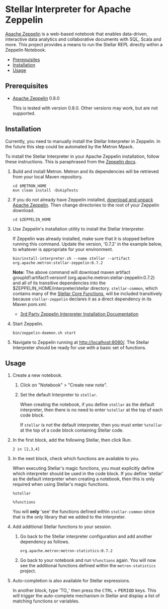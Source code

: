 <!--
Licensed to the Apache Software Foundation (ASF) under one
or more contributor license agreements.  See the NOTICE file
distributed with this work for additional information
regarding copyright ownership.  The ASF licenses this file
to you under the Apache License, Version 2.0 (the
"License"); you may not use this file except in compliance
with the License.  You may obtain a copy of the License at

    http://www.apache.org/licenses/LICENSE-2.0

Unless required by applicable law or agreed to in writing, software
distributed under the License is distributed on an "AS IS" BASIS,
WITHOUT WARRANTIES OR CONDITIONS OF ANY KIND, either express or implied.
See the License for the specific language governing permissions and
limitations under the License.
-->

Stellar Interpreter for Apache Zeppelin
=======================================

[Apache Zeppelin](https://zeppelin.apache.org/) is a web-based notebook that enables data-driven, interactive data analytics and collaborative documents with SQL, Scala and more.  This project provides a means to run the Stellar REPL directly within a Zeppelin Notebook.

* [Prerequisites](#prerequisites)
* [Installation](#installation)
* [Usage](#usage)


Prerequisites
-------------

* [Apache Zeppelin](https://zeppelin.apache.org/) 0.8.0

   This is tested with version 0.8.0.  Other versions may work, but are not supported.


Installation
------------

Currently, you need to manually install the Stellar Interpreter in Zeppelin. In the future this step could be automated by the Metron Mpack.

To install the Stellar Interpreter in your Apache Zeppelin installation, follow these instructions.  This is paraphrased from the [Zeppelin docs](https://zeppelin.apache.org/docs/latest/development/writingzeppelininterpreter.html#install-your-interpreter-binary).

1. Build and install Metron. Metron and its dependencies will be retrieved from your local Maven repository.

    ```
    cd $METRON_HOME
    mvn clean install -DskipTests
    ```

1. If you do not already have Zeppelin installed, [download and unpack Apache Zeppelin](https://zeppelin.apache.org/download.html).  Then change directories to the root of your Zeppelin download.

    ```
    cd $ZEPPELIN_HOME
    ```

1. Use Zeppelin's installation utility to install the Stellar Interpreter.

    If Zeppelin was already installed, make sure that it is stopped before running this command.  Update the version, '0.7.2' in the example below, to whatever is appropriate for your environment.

    ```
    bin/install-interpreter.sh --name stellar --artifact org.apache.metron:stellar-zeppelin:0.7.2
    ```

    **Note:** The above command will download maven artifact groupId1:artifact1:version1 (org.apache.metron:stellar-zeppelin:0.7.2) and all of its transitive dependencies into the $ZEPPELIN_HOME/interpreter/stellar directory. `stellar-common`, which contains many of the [Stellar Core Functions](../stellar-common#stellar-core-functions), will be included transitively because `stellar-zeppelin` declares it as a direct dependency in its Maven pom.xml.

    * [3rd Party Zeppelin Interpreter Installation Documentation](http://zeppelin.apache.org/docs/0.8.0/usage/interpreter/installation.html#3rd-party-interpreters)

1. Start Zeppelin.  

    ```
    bin/zeppelin-daemon.sh start
    ```

1. Navigate to Zeppelin running at [http://localhost:8080/](http://localhost:8080/).  The Stellar Interpreter should be ready for use with a basic set of functions.

Usage
-----

1. Create a new notebook.  

    1. Click on "Notebook" > "Create new note".

    1. Set the default Interpreter to `stellar`.

        When creating the notebook, if you define `stellar` as the default interpreter, then there is no need to enter `%stellar` at the top of each code block.

        If `stellar` is not the default interpreter, then you must enter `%stellar` at the top of a code block containing Stellar code.

1. In the first block, add the following Stellar, then click Run.

    ```
    2 in [2,3,4]
    ```

1. In the next block, check which functions are available to you.

    When executing Stellar's magic functions, you must explicitly define which interpreter should be used in the code block.  If you define 'stellar' as the default interpreter when creating a notebook, then this is only required when using Stellar's magic functions.

    ```
    %stellar

    %functions
    ```

    You will **only** 'see' the functions defined within `stellar-common` since that is the only library that we added to the interpreter.  

1. Add additional Stellar functions to your session.

    1. Go back to the Stellar interpreter configuration and add another dependency as follows.

        ```
        org.apache.metron:metron-statistics:0.7.2
        ```

    1. Go back to your notebook and run `%functions` again.  You will now see the additional functions defined within the `metron-statistics` project.

1. Auto-completion is also available for Stellar expressions.  

    In another block, type 'TO_' then press the <kbd>CTRL</kbd> + <kbd>PERIOD</kbd> keys. This will trigger the auto-complete mechanism in Stellar and display a list of matching functions or variables.
